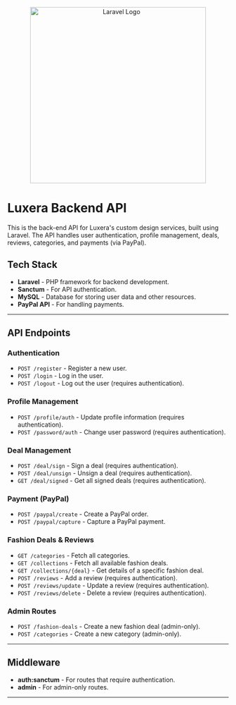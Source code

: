 <p align="center"><a href="https://laravel.com" target="_blank"><img src="https://raw.githubusercontent.com/laravel/art/master/logo-lockup/5%20SVG/2%20CMYK/1%20Full%20Color/laravel-logolockup-cmyk-red.svg" width="400" alt="Laravel Logo"></a></p>


# Luxera Backend API

This is the back-end API for Luxera's custom design services, built using Laravel. The API handles user authentication, profile management, deals, reviews, categories, and payments (via PayPal).

## Tech Stack

- **Laravel** - PHP framework for backend development.
- **Sanctum** - For API authentication.
- **MySQL** - Database for storing user data and other resources.
- **PayPal API** - For handling payments.

---

## API Endpoints

### Authentication
- `POST /register` - Register a new user.
- `POST /login` - Log in the user.
- `POST /logout` - Log out the user (requires authentication).

### Profile Management
- `POST /profile/auth` - Update profile information (requires authentication).
- `POST /password/auth` - Change user password (requires authentication).

### Deal Management
- `POST /deal/sign` - Sign a deal (requires authentication).
- `POST /deal/unsign` - Unsign a deal (requires authentication).
- `GET /deal/signed` - Get all signed deals (requires authentication).

### Payment (PayPal)
- `POST /paypal/create` - Create a PayPal order.
- `POST /paypal/capture` - Capture a PayPal payment.

### Fashion Deals & Reviews
- `GET /categories` - Fetch all categories.
- `GET /collections` - Fetch all available fashion deals.
- `GET /collections/{deal}` - Get details of a specific fashion deal.
- `POST /reviews` - Add a review (requires authentication).
- `POST /reviews/update` - Update a review (requires authentication).
- `POST /reviews/delete` - Delete a review (requires authentication).

### Admin Routes
- `POST /fashion-deals` - Create a new fashion deal (admin-only).
- `POST /categories` - Create a new category (admin-only).

---

## Middleware

- **auth:sanctum** - For routes that require authentication.
- **admin** - For admin-only routes.

---